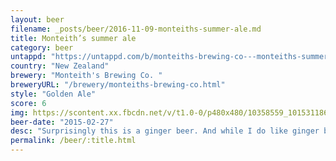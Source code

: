 ```yaml
---
layout: beer
filename: _posts/beer/2016-11-09-monteiths-summer-ale.md
title: Monteith’s summer ale
category: beer
untappd: "https://untappd.com/b/monteiths-brewing-co---monteiths-summer-ale/5143"
country: "New Zealand"
brewery: "Monteith's Brewing Co. "
breweryURL: "/brewery/monteiths-brewing-co.html"
style: "Golden Ale"
score: 6
img: https://scontent.xx.fbcdn.net/v/t1.0-0/p480x480/10358559_10153118667468745_6994245863309298252_n.jpg?oh=64d9ca27c33664718e3771d533f69fc7&oe=5AA8163C
beer-date: "2015-02-27"
desc: "Surprisingly this is a ginger beer. And while I do like ginger beers this isn’t one of the better ones"
permalink: /beer/:title.html
---
```

